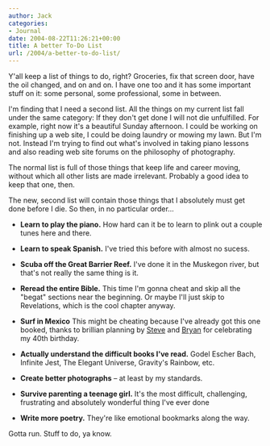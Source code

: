 ```yaml
---
author: Jack
categories:
- Journal
date: 2004-08-22T11:26:21+00:00
title: A better To-Do List
url: /2004/a-better-to-do-list/
---
```


Y'all keep a list of things to do, right? Groceries, fix that screen door, have the oil changed, and on and on. I have one too and it has some important stuff on it: some personal, some professional, some in between.

I'm finding that I need a second list. All the things on my current list fall under the same category: If they don't get done I will not die unfulfilled. For example, right now it's a beautiful Sunday afternoon. I could be working on finishing up a web site, I could be doing laundry or mowing my lawn. But I'm not. Instead I'm trying to find out what's involved in taking piano lessons and also reading web site forums on the philosophy of photography.

The normal list is full of those things that keep life and career moving, without which all other lists are made irrelevant. Probably a good idea to keep that one, then.

The new, second list will contain those things that I absolutely must get done before I die. So then, in no particular order&#8230;

</p> 

  * **Learn to play the piano.** How hard can it be to learn to plink out a couple tunes here and there.


  * **Learn to speak Spanish.** I've tried this before with almost no sucess.


  * **Scuba off the Great Barrier Reef.** I've done it in the Muskegon river, but that's not really the same thing is it.


  * **Reread the entire Bible.** This time I'm gonna cheat and skip all the "begat" sections near the beginning. Or maybe I'll just skip to Revelations, which is the cool chapter anyway.


  * **Surf in Mexico** This might be cheating because I've already got this one booked, thanks to brillian planning by [Steve][1] and [Bryan][2] for celebrating my 40th birthday.


  * **Actually understand the difficult books I've read.** Godel Escher Bach, Infinite Jest, The Elegant Universe, Gravity's Rainbow, etc.


  * **Create better photographs** &#8211; at least by my standards.


  * **Survive parenting a teenage girl.** It's the most difficult, challenging, frustrating and absolutely wonderful thing I've ever done


  * **Write more poetry.** They're like emotional bookmarks along the way.
</ul> 

Gotta run. Stuff to do, ya know.

 [1]: http://www.slewpop.com/
 [2]: http://www.bryan-lewis.com